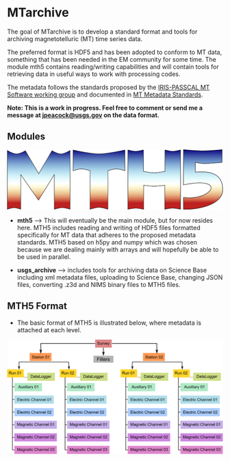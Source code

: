 # MTarchive

The goal of MTarchive is to develop a standard format and tools for archiving magnetotelluric (MT) time series data.  

The preferred format is HDF5 and has been adopted to conform to MT data, something that has been needed in the EM community for some time.  The module mth5 contains reading/writing capabilities and will contain tools for retrieving data in useful ways to work with processing codes.  

The metadata follows the standards proposed by the [IRIS-PASSCAL MT Software working group](https://www.iris.edu/hq/about_iris/governance/mt_soft) and documented in [MT Metadata Standards](https://github.com/kujaku11/MTarchive/blob/tables/docs/mt_metadata_guide.pdf). 

**Note: This is a work in progress.  Feel free to comment or send me a message at jpeacock@usgs.gov on the data format.**

## Modules
![MTH5 Logo](https://github.com/kujaku11/MTarchive/blob/tables/mth5_logo.png)

* **mth5** --> This will eventually be the main module, but for now resides here.  MTH5 includes reading and writing of HDF5 files formatted specifically for MT data that adheres to the proposed metadata standards.  MTH5 based on h5py and numpy which was chosen because we are dealing mainly with arrays and will hopefully be able to be used in parallel.  

* **usgs_archive** --> includes tools for archiving data on Science Base including xml metadata files, uploading to Science Base, changing JSON files, converting .z3d and NIMS binary files to MTH5 files.
  
## MTH5 Format
* The basic format of MTH5 is illustrated below, where metadata is attached at each level.

![MTH5 Format](https://github.com/kujaku11/MTarchive/blob/tables/docs/example_mt_file_structure.png)
